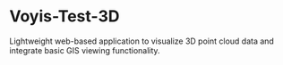 # Voyis-Test-3D
Lightweight web-based application to visualize 3D point cloud data and integrate basic GIS viewing functionality.
